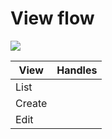 # View flow

![](../.gitbook/assets/crud\_flow.drawio.png)

| View   | Handles |
| ------ | ------- |
| List   |         |
| Create |         |
| Edit   |         |

